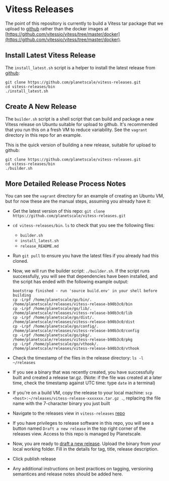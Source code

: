 # Vitess Releases

The point of this repository is currently to build a Vitess tar package that we
upload to [github](https://github.com/vitessio/vitess/releases) rather than the
docker images at
[https://github.com/vitessio/vitess/tree/master/docker](https://github.com/vitessio/vitess/tree/master/docker).

## Install Latest Vitess Release

The `install_latest.sh` script is a helper to install the latest release from
[github](https://github.com/vitessio/vitess/releases):

```
git clone https://github.com/planetscale/vitess-releases.git
cd vitess-releases/bin
./install_latest.sh
```

## Create A New Release

The `builder.sh` script is a shell script that can build and package a new
Vitess release on Ubuntu suitable for upload to github.  It's recommended that
you run this on a fresh VM to reduce variability.  See the `vagrant` directory
in this repo for an example.

This is the quick version of building a new release, suitable for upload to
github:

```
git clone https://github.com/planetscale/vitess-releases.git
cd vitess-releases/bin
./builder.sh
```

## More Detailed Release Process Notes

You can see the `vagrant` directory for an example of creating an Ubuntu VM, but
for now these are the manual steps, assuming you already have it:

* Get the latest version of this repo: `git clone
  https://github.com/planetscale/vitess-releases.git`
* `cd vitess-releases/bin`. `ls` to check that you see the following files:
    * `builder.sh`
    * `install_latest.sh`
    * `release_README.md`
* Run `git pull` to ensure you have the latest files if you already had this
  cloned.
* Now, we will run the builder script: `./builder.sh`. If the script runs
  successfully, you will see that dependencies have been installed, and the
  script has ended with the following example output:

      bootstrap finished - run 'source build.env' in your shell before building
      cp -Lrpf /home/planetscale/go/bin/. /home/planetscale/releases/vitess-release-b90b3c0/bin
      cp -Lrpf /home/planetscale/go/lib/. /home/planetscale/releases/vitess-release-b90b3c0/lib
      cp -Lrpf /home/planetscale/go/dist/. /home/planetscale/releases/vitess-release-b90b3c0/dist
      cp -Lrpf /home/planetscale/go/config/. /home/planetscale/releases/vitess-release-b90b3c0/config
      cp -Lrpf /home/planetscale/go/pkg/. /home/planetscale/releases/vitess-release-b90b3c0/pkg
      cp -Lrpf /home/planetscale/go/vthook/. /home/planetscale/releases/vitess-release-b90b3c0/vthook

* Check the timestamp of the files in the release directory: `ls -l ~/releases`
* If you see a binary that was recently created, you have successfully built and
  created a release tar.gz. (Note: if the file was created at a later time,
  check the timestamp against UTC time: type `date` in a terminal)
* If you're on a build VM, copy the release to your local machine: `scp
  <host>:~/releases/vitess-release-xxxxxxx.tar.gz .`, replacing the file name
  with the 7-character binary you just built
* Navigate to the releases view in `vitess-releases`
  [repo](https://github.com/planetscale/vitess-releases/releases)
* If you have privileges to release software in this repo, you will see a button
  named `Draft a new release` in the top right corner of the releases view.
  Access to this repo is managed by Planetscale.
* Now, you are ready to [draft a new
  release](https://github.com/planetscale/vitess-releases/releases/new). Upload
  the binary from your local working folder. Fill in the details for tag, title,
  release description.
* Click publish release
* Any additional instructions on best practices on tagging, versioning
  semantices and release notes should be added here.
